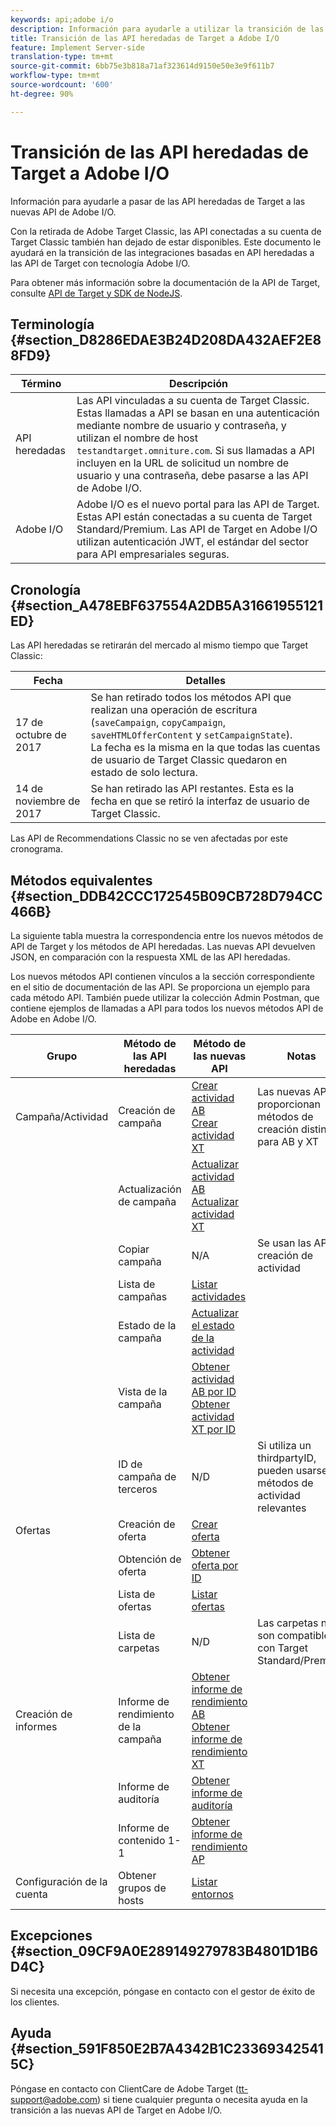 ```yaml
---
keywords: api;adobe i/o
description: Información para ayudarle a utilizar la transición de las API heredadas de Adobe Target a las nuevas API de Adobe I/O.
title: Transición de las API heredadas de Target a Adobe I/O
feature: Implement Server-side
translation-type: tm+mt
source-git-commit: 6bb75e3b818a71af323614d9150e50e3e9f611b7
workflow-type: tm+mt
source-wordcount: '600'
ht-degree: 90%

---
```



# Transición de las API heredadas de Target a Adobe I/O

Información para ayudarle a pasar de las API heredadas de Target a las nuevas API de Adobe I/O.

Con la retirada de Adobe Target Classic, las API conectadas a su cuenta de Target Classic también han dejado de estar disponibles. Este documento le ayudará en la transición de las integraciones basadas en API heredadas a las API de Target con tecnología Adobe I/O.

Para obtener más información sobre la documentación de la API de Target, consulte   [API de Target y SDK de NodeJS](/help/c-implementing-target/c-api-and-sdk-overview/api-and-sdk-overview.md#concept_5718EC1FF2ED4436935D0BCCD7AA29A6).

## Terminología {#section_D8286EDAE3B24D208DA432AEF2E88FD9}

| Término | Descripción |
|--- |--- |
| API heredadas | Las API vinculadas a su cuenta de Target Classic. Estas llamadas a API se basan en una autenticación mediante nombre de usuario y contraseña, y utilizan el nombre de host `testandtarget.omniture.com`. Si sus llamadas a API incluyen en la URL de solicitud un nombre de usuario y una contraseña, debe pasarse a las API de Adobe I/O. |
| Adobe I/O | Adobe I/O es el nuevo portal para las API de Target. Estas API están conectadas a su cuenta de Target Standard/Premium. Las API de Target en Adobe I/O utilizan autenticación JWT, el estándar del sector para API empresariales seguras. |

## Cronología    {#section_A478EBF637554A2DB5A31661955121ED}

Las API heredadas se retirarán del mercado al mismo tiempo que Target Classic:

| Fecha | Detalles |
|--- |--- |
| 17 de octubre de 2017 | Se han retirado todos los métodos API que realizan una operación de escritura (`saveCampaign`, `copyCampaign`, `saveHTMLOfferContent` y `setCampaignState`).<br>La fecha es la misma en la que todas las cuentas de usuario de Target Classic quedaron en estado de solo lectura. |
| 14 de noviembre de 2017 | Se han retirado las API restantes. Esta es la fecha en que se retiró la interfaz de usuario de Target Classic. |

Las API de Recommendations Classic no se ven afectadas por este cronograma.

## Métodos equivalentes    {#section_DDB42CCC172545B09CB728D794CC466B}

La siguiente tabla muestra la correspondencia entre los nuevos métodos de API de Target y los métodos de API heredadas. Las nuevas API devuelven JSON, en comparación con la respuesta XML de las API heredadas.

Los nuevos métodos API contienen vínculos a la sección correspondiente en el sitio de documentación de las API. Se proporciona un ejemplo para cada método API. También puede utilizar la colección Admin Postman, que contiene ejemplos de llamadas a API para todos los nuevos métodos API de Adobe en Adobe I/O.

| Grupo | Método de las API heredadas | Método de las nuevas API | Notas |
|--- |--- |--- |--- |
| Campaña/Actividad | Creación de campaña | [Crear actividad AB](http://developers.adobetarget.com/api/#create-ab-activity)<br>[Crear actividad XT](http://developers.adobetarget.com/api/#create-xt-activity) | Las nuevas API proporcionan métodos de creación distintos para AB y XT |
|  | Actualización de campaña | [Actualizar actividad AB](http://developers.adobetarget.com/api/#update-ab-activity)<br>[Actualizar actividad XT](http://developers.adobetarget.com/api/#update-xt-activity) |  |
|  | Copiar campaña | N/A | Se usan las API de creación de actividad |
|  | Lista de campañas | [Listar actividades](http://developers.adobetarget.com/api/#list-activities) |  |
|  | Estado de la campaña | [Actualizar el estado de la actividad](http://developers.adobetarget.com/api/#update-activity-state) |  |
|  | Vista de la campaña | [Obtener actividad AB por ID](http://developers.adobetarget.com/api/#get-ab-activity-by-id)<br>[Obtener actividad XT por ID](http://developers.adobetarget.com/api/#get-xt-activity-by-id) |  |
|  | ID de campaña de terceros | N/D | Si utiliza un thirdpartyID, pueden usarse los métodos de actividad relevantes |
| Ofertas | Creación de oferta | [Crear oferta](http://developers.adobetarget.com/api/#create-offer) |  |
|  | Obtención de oferta | [Obtener oferta por ID](http://developers.adobetarget.com/api/#get-offer-by-id) |  |
|  | Lista de ofertas | [Listar ofertas](http://developers.adobetarget.com/api/#list-offers) |  |
|  | Lista de carpetas | N/D | Las carpetas no son compatibles con Target Standard/Premium |
| Creación de informes | Informe de rendimiento de la campaña | [Obtener informe de rendimiento AB](http://developers.adobetarget.com/api/#get-ab-performance-report)<br>[Obtener informe de rendimiento XT](http://developers.adobetarget.com/api/#get-xt-performance-report) |  |
|  | Informe de auditoría | [Obtener informe de auditoría](http://developers.adobetarget.com/api/#get-audit-report) |  |
|  | Informe de contenido 1-1 | [Obtener informe de rendimiento AP](http://developers.adobetarget.com/api/#get-ap-activity-performance-report) |  |
| Configuración de la cuenta | Obtener grupos de hosts | [Listar entornos](http://developers.adobetarget.com/api/#list-environments) |  |

## Excepciones {#section_09CF9A0E289149279783B4801D1B6D4C}

Si necesita una excepción, póngase en contacto con el gestor de éxito de los clientes.

## Ayuda    {#section_591F850E2B7A4342B1C233693425415C}

Póngase en contacto con ClientCare de Adobe Target (tt-support@adobe.com) si tiene cualquier pregunta o necesita ayuda en la transición a las nuevas API de Target en Adobe I/O.
